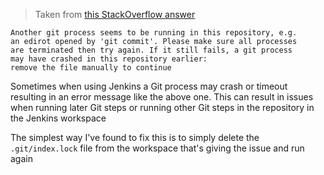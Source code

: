 > Taken from [this StackOverflow answer](https://stackoverflow.com/questions/38004148/another-git-process-seems-to-be-running-in-this-repository)

```
Another git process seems to be running in this repository, e.g.
an edirot opened by 'git commit'. Please make sure all processes
are terminated then try again. If it still fails, a git process
may have crashed in this repository earlier:
remove the file manually to continue
```

Sometimes when using Jenkins a Git process may crash or timeout resulting in an error message like the above one. This can result in issues when running later Git steps or running other Git steps in the repository in the Jenkins workspace

The simplest way I've found to fix this is to simply delete the `.git/index.lock` file from the workspace that's giving the issue and run again
